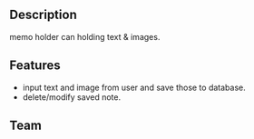 ## Description ##
memo holder can holding text & images.

## Features ##
  * input text and image from user and save those to database.
  * delete/modify saved note.

## Team ##
